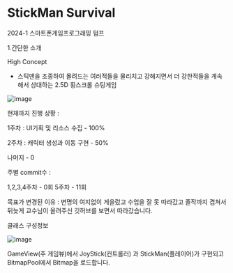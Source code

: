 # StickMan Survival
2024-1 스마트폰게임프로그래밍 텀프

1.간단한 소개

High Concept
- 스틱맨을 조종하여 몰려드는 여러적들을 물리치고 강해지면서 더 강한적들을 계속해서 상대하는 2.5D 횡스크롤 슈팅게임 

![image](https://github.com/jun2hg/SmartPhoneGameProgramming/assets/104408406/f07b687c-f917-429e-926b-09b06b471d0d)

현재까지 진행 상황 :

1주차 :  UI기획 및 리소스 수집 - 100%


2주차 : 캐릭터 생성과 이동 구현 - 50%

나머지 - 0


주별 commit수 :

1,2,3,4주차 - 0회
5주차 - 11회

목표가 변경된 이유 :
변명의 여지없이 게을렀고 수업을 잘 못 따라갔고 졸작까지 겹쳐서 뒤늦게 교수님이 올려주신 깃허브를 보면서 따라갔습니다.


클래스 구성정보


![image](https://github.com/jun2hg/SmartPhoneGameProgramming/assets/104408406/c12e285d-2340-4c1d-86df-6da74b6a74af)



GameView(주 게임뷰)에서 JoyStick(컨트롤러) 과 StickMan(플레이어)가 구현되고 BitmapPool에서 Bitmap을 로드합니다.




